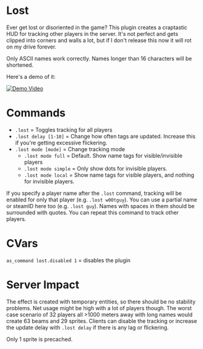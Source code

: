 # Lost
Ever get lost or disoriented in the game? This plugin creates a craptastic HUD for tracking other players in the server. It's not perfect and gets clipped into corners and walls a lot, but if I don't release this now it will rot on my drive forever.

Only ASCII names work correctly. Names longer than 16 characters will be shortened.

Here's a demo of it:

[![Demo Video](https://img.youtube.com/vi/fUjm_fr7VWs/0.jpg)](https://www.youtube.com/watch?v=fUjm_fr7VWs)

# Commands

- `.lost` = Toggles tracking for all players  
- `.lost delay [1-10]` = Change how often tags are updated. Increase this if you're getting excessive flickering.
- `.lost mode [mode]` = Change tracking mode
  - `.lost mode full` = Default. Show name tags for visible/invisible players
  - `.lost mode simple` = Only show dots for invisible players.
  - `.lost mode local` = Show name tags for visible players, and nothing for invisible players.

If you specify a player name after the `.lost` command, tracking will be enabled for only that player (e.g. `.lost w00tguy`). You can use a partial name or steamID here too (e.g. `.lost guy`). Names with spaces in them should be surrounded with quotes. You can repeat this command to track other players.

# CVars

`as_command lost.disabled 1` = disables the plugin

# Server Impact

The effect is created with temporary entities, so there should be no stability problems. Net usage might be high with a lot of players though. The worst case scenario of 32 players all >1000 meters away with long names would create 63 beams and 29 sprites. Clients can disable the tracking or increase the update delay with `.lost delay` if there is any lag or flickering.

Only 1 sprite is precached.
